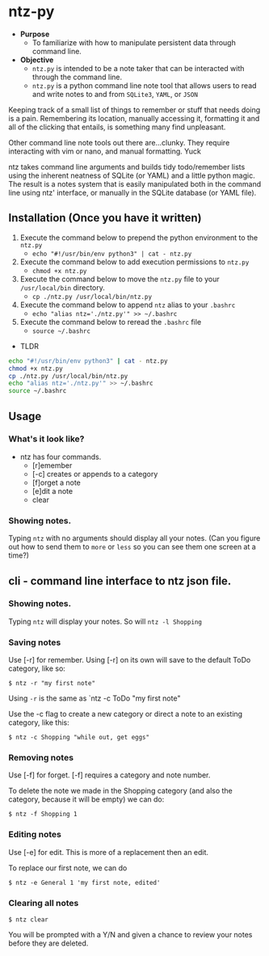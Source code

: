 # ntz-py
* **Purpose**
    * To familiarize with how to manipulate persistent data through command line.
* **Objective**
    * `ntz.py` is intended to be a note taker that can be interacted with through the command line.
    * `ntz.py` is a python command line note tool that allows users to read and write notes to and from `SQLite3`, `YAML`, or `JSON`

Keeping track of a small list of things to remember or stuff that needs doing is a pain. 
Remembering its location, manually accessing it, formatting it and all of the clicking that entails, 
is something many find unpleasant.

Other command line note tools out there are...clunky. 
They require interacting with vim or nano, and manual formatting. 
Yuck

ntz takes command line arguments and builds tidy todo/remember lists using the inherent 
neatness of SQLite (or YAML) and a little python magic. 
The result is a notes system that is easily manipulated both in the command line 
using ntz' interface, or manually in the SQLite database (or YAML file).


## Installation (Once you have it written)
1. Execute the command below to prepend the python environment to the `ntz.py`
    * `echo "#!/usr/bin/env python3" | cat - ntz.py`
2. Execute the command below to add execution permissions to `ntz.py`
    * `chmod +x ntz.py`
3. Execute the command below to move the `ntz.py` file to your `/usr/local/bin` directory.
    * `cp ./ntz.py /usr/local/bin/ntz.py`
4. Execute the command below to append `ntz` alias to your `.bashrc`
    * `echo "alias ntz='./ntz.py'" >> ~/.bashrc`
5. Execute the command below to reread the `.bashrc` file
    * `source ~/.bashrc`  

* TLDR

```bash
echo "#!/usr/bin/env python3" | cat - ntz.py
chmod +x ntz.py
cp ./ntz.py /usr/local/bin/ntz.py
echo "alias ntz='./ntz.py'" >> ~/.bashrc
source ~/.bashrc
```

## Usage

### What's it look like?
* ntz has four commands.
    * [r]emember
    * [-c] creates or appends to a category
    * [f]orget a note
    * [e]dit a note
    * clear
    
### Showing notes.
Typing `ntz` with no arguments should display all your notes. (Can you figure out how to send them to `more` or 
`less` so you can see them one screen at a time?)

## cli - command line interface to ntz json file.

### Showing notes.
Typing `ntz` will display your notes.
So will `ntz -l Shopping`

### Saving notes
Use [-r] for remember. Using [-r] on its own will save to the default ToDo category, like so:

`$ ntz -r "my first note"`

Using `-r` is the same as `ntz -c ToDo "my first note"

Use the -c flag to create a new category or direct a note to an existing category, like this:

`$ ntz -c Shopping "while out, get eggs"`

### Removing notes
Use [-f] for forget. [-f] requires a category and note number.

To delete the note we made in the Shopping category (and also the category, because it will be empty) we can do:

`$ ntz -f Shopping 1`

### Editing notes
Use [-e] for edit. This is more of a replacement then an edit.

To replace our first note, we can do

`$ ntz -e General 1 'my first note, edited'`

### Clearing all notes

`$ ntz clear`

You will be prompted with a Y/N and given a chance to review your notes before they are deleted.



